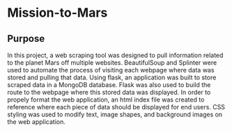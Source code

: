 # Mission-to-Mars

## Purpose
In this project, a web scraping tool was designed to pull information related to the planet Mars off multiple websites.  BeautifulSoup and Splinter were used to automate the process of visiting each webpage where data was stored and pulling that data.  Using flask, an application was built to store scraped data in a MongoDB database.  Flask was also used to build the route to the webpage where this stored data was displayed.  In order to propely format the web application, an html index file was created to reference where each piece of data should be displayed for end users.  CSS styling was used to modify text, image shapes, and background images on the web application.